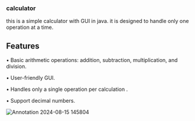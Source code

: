 ### calculator
this is a simple calculator with GUI in java.
it is designed to handle only one operation at a time.
## Features
 • Basic arithmetic operations: addition, subtraction, multiplication, and division.
 
 • User-friendly GUI.
 
 • Handles only a single operation per calculation .
 
 • Support decimal numbers.

 ![Annotation 2024-08-15 145804](https://github.com/user-attachments/assets/c46d75cc-267c-4a43-bcc8-249cd4f6c621)

